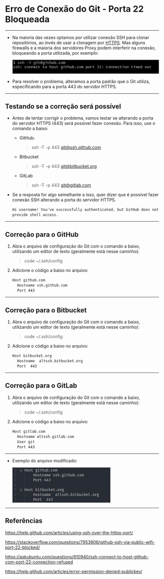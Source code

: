 Erro de Conexão do Git - Porta 22 Bloqueada
===============================================

--------------------

- Na maioria das vezes optamos por utilizar conexão SSH para clonar repositórios, ao invés de usar a clonagem por [HTTPS](https://help.github.com/articles/caching-your-github-password-in-git/). Mas alguns firewalls e a maioria dos servidores Proxy podem interferir na conexão, bloqueando a porta utilizada, por exemplo:

    ![](https://github.com/CristianAmbrosi/tutoriais/blob/master/images/error-port22-git.png)

- Para resolver o problema, alteramos a porta padrão que o Git utiliza, especificando para a porta 443 do servidor HTTPS.

--------------------

## Testando se a correção será possível

- Antes de tentar corrigir o problema, vamos testar se alterando a porta do servidor HTTPS (443) será possível fazer conexão. Para isso, use o comando a baixo:

    - GitHub:

        > ssh -T -p 443 git@ssh.github.com

    - Bitbucket

        > ssh -T -p 443 git@bitbucket.org

    - GitLab

        > ssh -T -p 443 git@gitlab.com

- Se a resposta for algo semelhante a isso, quer dizer que é possível fazer conexão SSH alterando a porta do servidor HTTPS.

    `Hi username! You've successfully authenticated, but GitHub does not provide shell access.`

--------------------

## Correção para o GitHub

1. Abra o arquivo de configuração do Git com o comando a baixo, utilizando um editor de texto (geralmente está nesse caminho):

    > code ~/.ssh/config

2. Adicione o código a baixo no arquivo:

    `Host github.com`</br>
    &nbsp;&nbsp;&nbsp;&nbsp;`Hostname ssh.github.com`</br>
    &nbsp;&nbsp;&nbsp;&nbsp;`Port 443`

--------------------

## Correção para o Bitbucket

1. Abra o arquivo de configuração do Git com o comando a baixo, utilizando um editor de texto (geralmente está nesse caminho):

    > code ~/.ssh/config

2. Adicione o código a baixo no arquivo:

    `Host bitbucket.org`</br>
    &nbsp;&nbsp;&nbsp;&nbsp;`Hostname  altssh.bitbucket.org`</br>
    &nbsp;&nbsp;&nbsp;&nbsp;`Port  443`

--------------------

## Correção para o GitLab

1. Abra o arquivo de configuração do Git com o comando a baixo, utilizando um editor de texto (geralmente está nesse caminho):

    > code ~/.ssh/config

2. Adicione o código a baixo no arquivo:

    `Host gitlab.com`</br>
    &nbsp;&nbsp;&nbsp;&nbsp;`Hostname altssh.gitlab.com`</br>
    &nbsp;&nbsp;&nbsp;&nbsp;`User git`</br>
    &nbsp;&nbsp;&nbsp;&nbsp;`Port 443`

--------------------

- Exemplo do arquivo modificado:

    ![](https://github.com/CristianAmbrosi/tutoriais/blob/master/images/correction-port-22-git.png)

--------------------

## Referências

https://help.github.com/articles/using-ssh-over-the-https-port/

https://stackoverflow.com/questions/7953806/github-ssh-via-public-wifi-port-22-blocked/

https://askubuntu.com/questions/610940/ssh-connect-to-host-github-com-port-22-connection-refused

https://help.github.com/articles/error-permission-denied-publickey/
